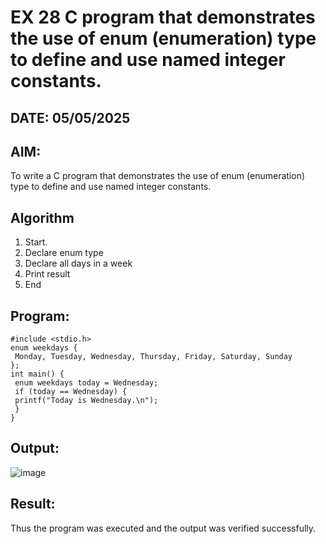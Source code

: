 # EX 28 C program that demonstrates the use of enum (enumeration) type to define and use named integer constants.
## DATE: 05/05/2025
## AIM:
To write a C program that demonstrates the use of enum (enumeration) type to define and use named integer constants.

## Algorithm
1. Start.
2. Declare enum type
3. Declare all days in a week
4. Print result
5. End   

## Program:
```
#include <stdio.h>
enum weekdays {
 Monday, Tuesday, Wednesday, Thursday, Friday, Saturday, Sunday
};
int main() {
 enum weekdays today = Wednesday;
 if (today == Wednesday) {
 printf("Today is Wednesday.\n");
 }
}

```

## Output:

![image](https://github.com/user-attachments/assets/67b1988c-b4d4-4505-9ab5-351f1954426a)


## Result:
Thus the program was executed and the output was verified successfully.
